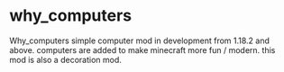 # why_computers
Why_computers simple computer mod in development from 1.18.2 and above. computers are added to make minecraft more fun / modern. this mod is also a decoration mod.
